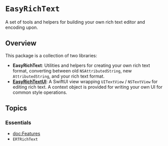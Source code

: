 # ``EasyRichText``

A set of tools and helpers for building your own rich text editor and encoding upon.

## Overview

This package is a collection of two libraries:

- **EasyRichText**: Utilities and helpers for creating your own rich text format, converting between old `NSAttributedString`, new `AttributedString`, and your rich text format.
- [**EasyRichTextUI**](https://ert.by.sb/ui): A SwiftUI view wrapping `UITextView` / `NSTextView` for editing rich text. A context object is provided for writing your own UI for common style operations.

## Topics

### Essentials

- <doc:Features>
- ``ERTRichText``
